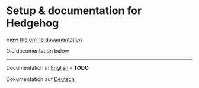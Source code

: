 # Setup & documentation for Hedgehog

[View the online documentation](https://hedgehog.readthedocs.io/en/latest/)

Old documentation below

---

Documentation in [English](doc/de/README.md) - **TODO**

Dokumentation auf [Deutsch](doc/de/README.md)

